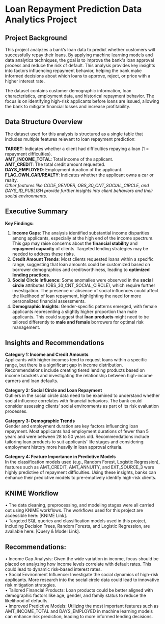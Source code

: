 # Loan Repayment Prediction Data Analytics Project 
## Project Background
This project analyzes a bank’s loan data to predict whether customers will successfully repay their loans. By applying machine learning models and data analytics techniques, the goal is to improve the bank's loan approval process and reduce the risk of default. This analysis provides key insights into factors influencing repayment behavior, helping the bank make informed decisions about which loans to approve, reject, or price with a higher interest rate.

The dataset contains customer demographic information, loan characteristics, employment data, and historical repayment behavior. The focus is on identifying high-risk applicants before loans are issued, allowing the bank to mitigate financial losses and increase profitability.

## Data Structure Overview
The dataset used for this analysis is structured as a single table that includes multiple features relevant to loan repayment prediction:

**TARGET**: Indicates whether a client had difficulties repaying a loan (1 = repayment difficulties). <br/>
**AMT_INCOME_TOTAL**: Total income of the applicant.<br/>
**AMT_CREDIT**: The total credit amount requested.<br/>
**DAYS_EMPLOYED**: Employment duration of the applicant.<br/>
**FLAG_OWN_CAR/REALTY**: Indicates whether the applicant owns a car or realty.<br/>
_Other features like CODE_GENDER, OBS_30_CNT_SOCIAL_CIRCLE, and DAYS_ID_PUBLISH provide further insights into client behaviors and their social environments._

## Executive Summary
**Key Findings:**
1. **Income Gaps**: The analysis identified substantial income disparities among applicants, especially at the high end of the income spectrum. This gap may raise concerns about the **financial stability** and **repayment capacity** of clients. Targeted lending strategies may be needed to address these risks.<br/>
2. **Credit Amount Trends**: Most clients requested loans within a specific range, suggesting that loan amounts could be customized based on borrower demographics and creditworthiness, leading to **optimized lending practices**.<br/>
3. **Social Circle Influence**: Some anomalies were observed in the **social circle** attributes (OBS_30_CNT_SOCIAL_CIRCLE), which require further investigation. The presence or absence of social influences could affect the likelihood of loan repayment, highlighting the need for more personalized financial assessments.<br/>
4. **Demographic Insights**: Gender-specific patterns emerged, with female applicants representing a slightly higher proportion than male applicants. This could suggest that **loan products** might need to be tailored differently to **male and female** borrowers for optimal risk management.<br/>
   
## Insights and Recommendations
**Category 1: Income and Credit Amounts**<br/>
Applicants with higher incomes tend to request loans within a specific range, but there is a significant gap in income distribution. Recommendations include creating tiered lending products based on income brackets and investigating the relationship between high-income earners and loan defaults.<br/>

**Category 2: Social Circle and Loan Repayment**<br/>
Outliers in the social circle data need to be examined to understand whether social influence correlates with financial behaviors. The bank could consider assessing clients' social environments as part of its risk evaluation processes.<br/>

**Category 3: Demographic Trends**<br/>
Gender and employment duration are key factors influencing loan repayment. Most applicants had employment durations of fewer than 5 years and were between 28 to 50 years old. Recommendations include tailoring loan products to suit applicants' life stages and considering employment history more heavily in loan approval criteria.<br/>

**Category 4: Feature Importance in Predictive Models**<br/>
In the classification models used (e.g., Random Forest, Logistic Regression), features such as AMT_CREDIT, AMT_ANNUITY, and EXT_SOURCE_3 were highly predictive of repayment difficulties. Using these insights, banks can enhance their predictive models to pre-emptively identify high-risk clients.<br/>

## KNIME Workflow
• The data cleaning, preprocessing, and modeling stages were all carried out using KNIME workflows. The workflows used for this project are accessible here: [KNIME Link].<br/>
• Targeted SQL queries and classification models used in this project, including Decision Trees, Random Forests, and Logistic Regression, are available here: [Query & Model Link].<br/>

## Recommendations:
• Income Gap Analysis: Given the wide variation in income, focus should be placed on analyzing how income levels correlate with default rates. This could lead to dynamic risk-based interest rates.<br/>
• Social Environment Influence: Investigate the social dynamics of high-risk applicants. More research into the social circle data could lead to innovative risk mitigation strategies.<br/>
• Tailored Financial Products: Loan products could be better aligned with demographic factors like age, gender, and family status to reduce the likelihood of defaults.<br/>
• Improved Predictive Models: Utilizing the most important features such as AMT_INCOME_TOTAL and DAYS_EMPLOYED in machine learning models can enhance risk prediction, leading to more informed lending decisions.<br/>
